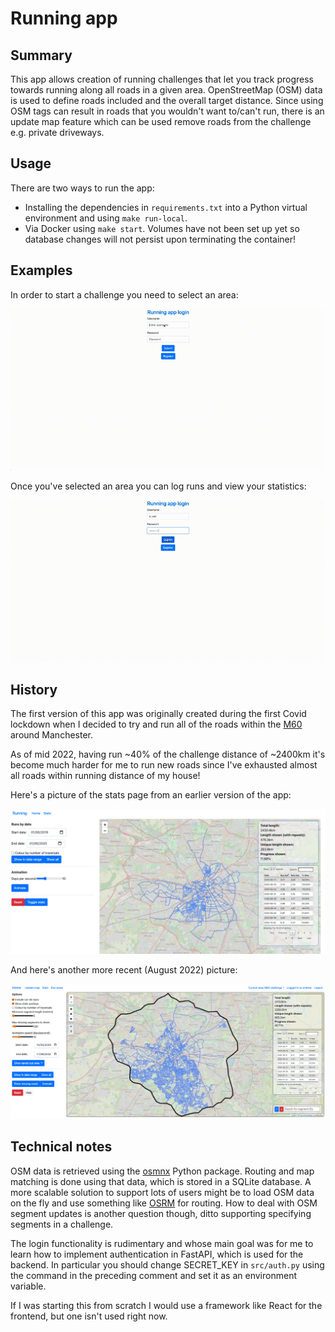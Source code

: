 # Running app

## Summary

This app allows creation of running challenges that let you track progress towards running along all roads in a given area. OpenStreetMap (OSM) data is used to define roads included and the overall target distance. Since using OSM tags can result in roads that you wouldn't want to/can't run, there is an update map feature which can be used remove roads from the challenge e.g. private driveways.

## Usage

There are two ways to run the app:

* Installing the dependencies in `requirements.txt` into a Python virtual environment and using `make run-local`.
* Via Docker using `make start`. Volumes have not been set up yet so database changes will not persist upon terminating the container!

## Examples

In order to start a challenge you need to select an area:

![Creating an area](videos/create_run_area.gif)

Once you've selected an area you can log runs and view your statistics:

![Logging a run](videos/log_run.gif)

## History

The first version of this app was originally created during the first Covid lockdown when I decided to try and run all of the roads within the [M60](https://en.wikipedia.org/wiki/M60_motorway_(Great_Britain)) around Manchester.

As of mid 2022, having run ~40% of the challenge distance of ~2400km it's become much harder for me to run new roads since I've exhausted almost all roads within running distance of my house!

Here's a picture of the stats page from an earlier version of the app:

![Early progress](static/images/stats_tab.png)

And here's another more recent (August 2022) picture:

![Recent progress](static/images/stats_tab_updated.png)

## Technical notes

OSM data is retrieved using the [osmnx](https://github.com/gboeing/osmnx) Python package. Routing and map matching is done using that data, which is stored in a SQLite database. A more scalable solution to support lots of users might be to load OSM data on the fly and use something like [OSRM](http://project-osrm.org/) for routing. How to deal with OSM segment updates is another question though, ditto supporting specifying segments in a challenge.

The login functionality is rudimentary and whose main goal was for me to learn how to implement authentication in FastAPI, which is used for the backend. In particular you should change SECRET_KEY in `src/auth.py` using the command in the preceding comment and set it as an environment variable.

If I was starting this from scratch I would use a framework like React for the frontend, but one isn't used right now.
